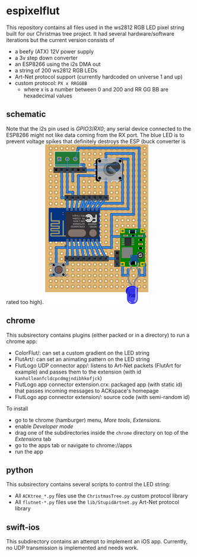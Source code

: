 # espixelflut
This repository contains all files used in the ws2812 RGB LED pixel string built for our Christmas tree project.
It had several hardware/software iterations but the current version consists of
* a beefy (ATX) 12V power supply
* a 3v step down converter
* an ESP8266 using the i2s DMA out
* a string of 200 ws2812 RGB LEDs
* Art-Net protocol support (currently hardcoded on universe 1 and up)
* custom protocol: `PX x RRGGBB`
  * where x is a number between 0 and 200 and RR GG BB are hexadecimal values

## schematic
Note that the i2s pin used is _GPIO3_/_RX0_; any serial device connected to the ESP8266 might not like data coming from the RX port.
The blue LED is to prevent voltage spikes that definitely destroys the ESP (buck converter is rated too high).
![fritzing schematic](espixelflut.png)

## chrome
This subsirectory contains plugins (either packed or in a directory) to run a chrome app:
* ColorFlut/: can set a custom gradient on the LED string
* FlutArt/: can set an animating pattern on the LED string
* FlutLogo UDP connector app/: listens to Art-Net packets (FlutArt for example) and passes them to the extension (with id `kanholleanfcldcpcdmgjndibhkofjck`)
* FlutLogo app connector extension.crx: packaged app (with static id) that passes incoming messages to ACKspace's homepage
* FlutLogo app connector extension/: source code (with semi-random id)

To install
* go to te chrome (hamburger) menu, _More tools_, _Extensions_.
* enable _Developer mode_
* drag one of the subdirectories inside the `chrome` directory on top of the _Extensions_ tab
* go to the apps tab or navigate to chrome://apps
* run the app

## python
This subsirectory contains several scripts to control the LED string:
* All `ACKtree_*.py` files use the `ChristmasTree.py` custom protocol library
* All `flutnet-*.py` files use the `lib/StupidArtnet.py` Art-Net protocol library

## swift-ios
This subdirectory contains an attempt to implement an iOS app.
Currently, no UDP transmission is implemented and needs work.
